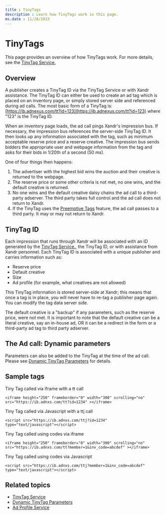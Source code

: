```yaml
---
title : TinyTags
description : Learn how TinyTags work in this page. 
ms.date : 11/28/2023
---
```



# TinyTags

This page provides an overview of how TinyTags work. For more details,
see the [TinyTag Service.](tinytag-service.md)

## Overview

A publisher creates a TinyTag ID via the TinyTag Service or with
Xandr assistance. The TinyTag ID can either be
used to create an ad tag which is placed on an inventory page, or simply
stored server side and referenced during ad calls. The most basic form
of a TinyTag is: [https://ib.adnexus.com/tt?id=123](https://ib.adnexus.com/tt?id=123) where "123" is the
TinyTag ID.

When an inventory page loads, the ad call pings
Xandr's impression bus. If necessary, the
impression bus references the server-side TinyTag ID. It then looks up
any information associated with the tag, such as minimum acceptable
reserve price and a reserve creative. The impression bus sends bidders
the appropriate user and webpage information from the tag and asks for
their bids in 1/20th of a second (50 ms).

One of four things then happens:

1. The advertiser with the highest bid wins the auction and their
    creative is returned to the webpage.  
1. The reserve price or some other criteria is not met, no one wins,
    and the default creative is returned.  
1. No one wins and the default creative daisy chains the ad call to a
    third-party adserver. The third party takes full control and the ad
    call does not return to Xandr.  
1. If the TinyTag uses the [Preemptive Tags](preemptive-tags.md) feature, the ad call passes to a third party. It may or may not return to Xandr.

## TinyTag ID

Each impression that runs through Xandr will be
associated with an ID generated by the [TinyTag Service.](tinytag-service.md), the TinyTag ID, or with assistance from Xandr personnel. Each TinyTag ID is associated with a unique publisher and carries information such as:

- Reserve price
- Default creative
- Size
- Ad profile (for example, what creatives are not allowed)

This TinyTag information is stored server-side at
Xandr; this means that once a tag is in place,
you will never have to re-tag a publisher page again. You can modify the
tag data server side.

The default creative is a "backup" if any parameters, such as the
reserve price, were not met. It is important to note that the default
creative can be a literal creative, say an in-house ad, OR it can be a
redirect in the form or a third-party ad tag to third party adserver.

## The Ad call: Dynamic parameters

Parameters can also be added to the TinyTag at the time of the ad call.
Please see [Dynamic TinyTag Parameters](dynamic-tinytag-parameters.md) for details.

## Sample tags

Tiny Tag called via iframe with a tt call

``` 
<iframe height="250" frameborder="0" width="300" scrolling="no" src="https://ib.adnxs.com/tt?id=1234" ></iframe>
```

Tiny Tag called via Javascript with a ttj call

``` pre
<script src="https://ib.adnxs.com/ttj?id=1234"   type="text/javascript"></script>
```

Tiny Tag called using codes via iframe

``` 
<iframe height="250" frameborder="0" width="300" scrolling="no" src="https://ib.adnxs.com/tt?member=1&inv_code=abcdef" ></iframe>
```

Tiny Tag called using codes via Javascript

``` 
<script src="https://ib.adnxs.com/ttj?member=1&inv_code=abcdef"  type="text/javascript"></script>
```
## Related topics

- [TinyTag Service](tinytag-service.md)
- [Dynamic TinyTag Parameters](dynamic-tinytag-parameters.md)
- [Ad Profile Service](ad-profile-service.md)
